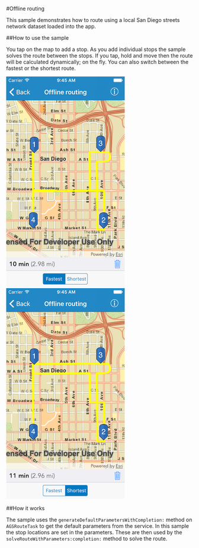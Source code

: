 #Offline routing

This sample demonstrates how to route using a local San Diego streets network dataset loaded into the app.


##How to use the sample

You tap on the map to add a stop. As you add individual stops the sample solves the route between the stops. If you tap, hold and move then the route will be calculated dynamically; on the fly. You can also switch between the fastest or the shortest route.


![](image1.png)
![](image2.png)


##How it works

The sample uses the `generateDefaultParametersWithCompletion:` method on `AGSRouteTask` to get the default parameters from the service. In this sample the stop locations are set in the parameters. These are then used by the `solveRouteWithParameters:completion:` method to solve the route.



